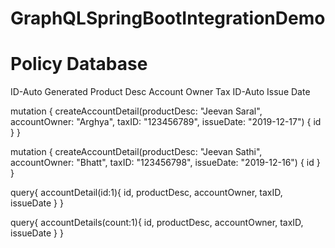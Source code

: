 # GraphQLSpringBootIntegrationDemo

Policy Database
=================

ID-Auto Generated
Product Desc
Account Owner
Tax ID-Auto
Issue Date




mutation {
  createAccountDetail(productDesc: "Jeevan Saral", accountOwner: "Arghya", taxID: "123456789", issueDate: "2019-12-17") 
  {
    id
  }
}

mutation {
  createAccountDetail(productDesc: "Jeevan Sathi", accountOwner: "Bhatt", taxID: "123456798", issueDate: "2019-12-16") 
  {
    id
  }
}

query{
  accountDetail(id:1){
    id,
    productDesc,
    accountOwner,
    taxID,
    issueDate
  }
}

query{
  accountDetails(count:1){
    id,
    productDesc,
    accountOwner,
    taxID,
    issueDate
  }
}

